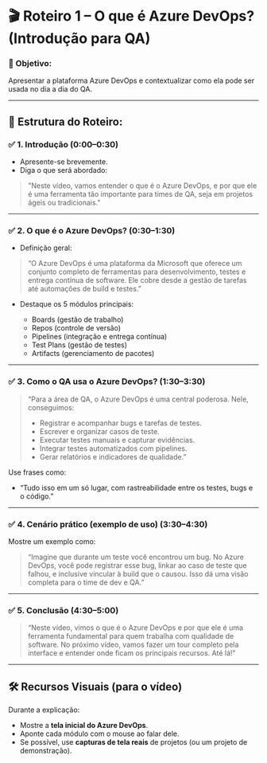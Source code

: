 # 🎬 **Roteiro 1 – O que é Azure DevOps? (Introdução para QA)**

### 🎯 Objetivo:

Apresentar a plataforma Azure DevOps e contextualizar como ela pode ser usada no dia a dia do QA.

---

## 📌 Estrutura do Roteiro:

### ✅ 1. Introdução (0:00–0:30)

* Apresente-se brevemente.
* Diga o que será abordado:

> "Neste vídeo, vamos entender o que é o Azure DevOps, e por que ele é uma ferramenta tão importante para times de QA, seja em projetos ágeis ou tradicionais."

---

### ✅ 2. O que é o Azure DevOps? (0:30–1:30)

* Definição geral:

> “O Azure DevOps é uma plataforma da Microsoft que oferece um conjunto completo de ferramentas para desenvolvimento, testes e entrega contínua de software. Ele cobre desde a gestão de tarefas até automações de build e testes.”

* Destaque os 5 módulos principais:

  * Boards (gestão de trabalho)
  * Repos (controle de versão)
  * Pipelines (integração e entrega contínua)
  * Test Plans (gestão de testes)
  * Artifacts (gerenciamento de pacotes)

---

### ✅ 3. Como o QA usa o Azure DevOps? (1:30–3:30)

> “Para a área de QA, o Azure DevOps é uma central poderosa. Nele, conseguimos:
>
> * Registrar e acompanhar bugs e tarefas de testes.
> * Escrever e organizar casos de teste.
> * Executar testes manuais e capturar evidências.
> * Integrar testes automatizados com pipelines.
> * Gerar relatórios e indicadores de qualidade.”

Use frases como:

* “Tudo isso em um só lugar, com rastreabilidade entre os testes, bugs e o código.”

---

### ✅ 4. Cenário prático (exemplo de uso) (3:30–4:30)

Mostre um exemplo como:

> “Imagine que durante um teste você encontrou um bug. No Azure DevOps, você pode registrar esse bug, linkar ao caso de teste que falhou, e inclusive vincular à build que o causou. Isso dá uma visão completa para o time de dev e QA.”

---

### ✅ 5. Conclusão (4:30–5:00)

> “Neste vídeo, vimos o que é o Azure DevOps e por que ele é uma ferramenta fundamental para quem trabalha com qualidade de software. No próximo vídeo, vamos fazer um tour completo pela interface e entender onde ficam os principais recursos. Até lá!”

---

## 🛠️ Recursos Visuais (para o vídeo)

Durante a explicação:

* Mostre a **tela inicial do Azure DevOps**.
* Aponte cada módulo com o mouse ao falar dele.
* Se possível, use **capturas de tela reais** de projetos (ou um projeto de demonstração).


